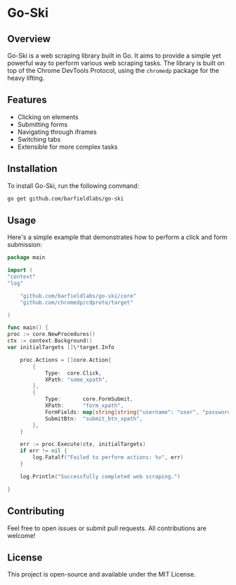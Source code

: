 # Go-Ski

## Overview

Go-Ski is a web scraping library built in Go. It aims to provide a simple yet powerful way to perform various web scraping tasks. The library is built on top of the Chrome DevTools Protocol, using the `chromedp` package for the heavy lifting.

## Features

- Clicking on elements
- Submitting forms
- Navigating through iframes
- Switching tabs
- Extensible for more complex tasks

## Installation

To install Go-Ski, run the following command:

```bash
go get github.com/barfieldlabs/go-ski
```

## Usage

Here's a simple example that demonstrates how to perform a click and form submission:

```go
package main

import (
"context"
"log"

    "github.com/barfieldlabs/go-ski/core"
    "github.com/chromedp/cdproto/target"

)

func main() {
proc := core.NewProcedures()
ctx := context.Background()
var initialTargets []\*target.Info

    proc.Actions = []core.Action{
    	{
    		Type:  core.Click,
    		XPath: "some_xpath",
    	},
    	{
    		Type:       core.FormSubmit,
    		XPath:      "form_xpath",
    		FormFields: map[string]string{"username": "user", "password": "pass"},
    		SubmitBtn:  "submit_btn_xpath",
    	},
    }

    err := proc.Execute(ctx, initialTargets)
    if err != nil {
    	log.Fatalf("Failed to perform actions: %v", err)
    }

    log.Println("Successfully completed web scraping.")

}
```

## Contributing

Feel free to open issues or submit pull requests. All contributions are welcome!

## License

This project is open-source and available under the MIT License.
